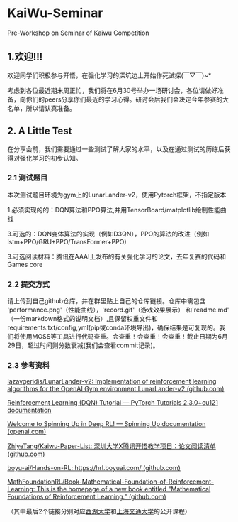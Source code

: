 # KaiWu-Seminar

Pre-Workshop on Seminar of Kaiwu Competition

## 1.欢迎!!!

欢迎同学们积极参与开悟，在强化学习的深坑边上开始作死试探(￣▽￣)~*

考虑到各位最近期末周正忙，我们将在6月30号举办一场研讨会，各位请做好准备，向你们的peers分享你们最近的学习心得。研讨会后我们会决定今年参赛的大名单，所以请认真准备。

## 2. A Little Test

在分享会前，我们需要通过一些测试了解大家的水平，以及在通过测试的历练后获得对强化学习的初步认知。

### 2.1 测试题目

本次测试题目环境为gym上的LunarLander-v2，使用Pytorch框架，不指定版本

1.必须实现的的：DQN算法和PPO算法,并用TensorBoard/matplotlib绘制性能曲线

3.可选的：DQN变体算法的实现（例如D3QN），PPO的算法的改进（例如 lstm+PPO/GRU+PPO/TransFormer+PPO)

3.可选阅读材料：腾讯在AAAI上发布的有关强化学习的论文，去年复赛的代码和Games core

### 2.2 提交方式

请上传到自己github仓库，并在群里贴上自己的仓库链接。仓库中需包含  'performance.png'（性能曲线），'record.gif'（游戏效果展示） 和'readme.md' （一份markdown格式的说明文档）,且保留权重文件和requirements.txt/config,yml(pip或conda环境导出)，确保结果是可复现的。我们将使用MOSS等工具进行代码查重。会查重！会查重！会查重！截止日期为6月29日，超过时间则分数衰减(我们会查看commit记录)。

### 2.3 参考资料

[lazavgeridis/LunarLander-v2: Implementation of reinforcement learning algorithms for the OpenAI Gym environment LunarLander-v2 (github.com)](https://github.com/lazavgeridis/LunarLander-v2)

[Reinforcement Learning (DQN) Tutorial — PyTorch Tutorials 2.3.0+cu121 documentation](https://pytorch.org/tutorials/intermediate/reinforcement_q_learning.html)

[Welcome to Spinning Up in Deep RL! — Spinning Up documentation (openai.com)](https://spinningup.openai.com/en/latest/)

[ZhiyeTang/Kaiwu-Paper-List: 深圳大学X腾讯开悟教学项目：论文阅读清单 (github.com)](https://github.com/ZhiyeTang/Kaiwu-Paper-List)

[boyu-ai/Hands-on-RL: https://hrl.boyuai.com/ (github.com)](https://github.com/boyu-ai/Hands-on-RL)

[MathFoundationRL/Book-Mathematical-Foundation-of-Reinforcement-Learning: This is the homepage of a new book entitled &#34;Mathematical Foundations of Reinforcement Learning.&#34; (github.com)](https://github.com/MathFoundationRL/Book-Mathematical-Foundation-of-Reinforcement-Learning)

（其中最后2个链接分别对应[西湖大学](https://www.bilibili.com/video/BV1sd4y167NS/?vd_source=36094f29bf65fe88d0802302e377b8a2)和[上海交通大学](https://www.boyuai.com/elites/course/xVqhU42F5IDky94x)的公开课程）
